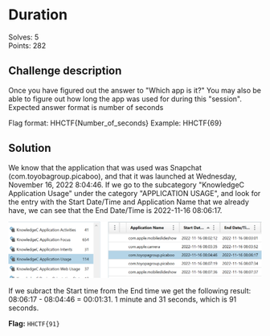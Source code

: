 # Duration

Solves: 5 <br/> Points: 282

## Challenge description

Once you have figured out the answer to "Which app is it?" You may also be able to figure out how long the app was used for during this "session". Expected answer format is number of seconds

Flag format: HHCTF{Number_of_seconds} Example: HHCTF{69}

## Solution

We know that the application that was used was Snapchat (com.toyobagroup.picaboo), and that it was launched at Wednesday, November 16, 2022 8:04:46. If we go to the subcategory "KnowledgeC Application Usage" under the category "APPLICATION USAGE", and look for the entry with the Start Date/Time and Application Name that we already have, we can see that the End Date/Time is 2022-11-16 08:06:17.

![End time](../img/duration_1.png)

If we subract the Start time from the End time we get the following result: 08:06:17 - 08:04:46 = 00:01:31. 1 minute and 31 seconds, which is 91 seconds.

**Flag:** `HHCTF{91}`
